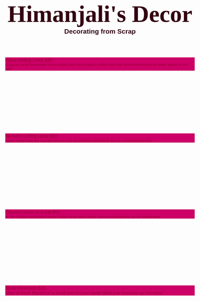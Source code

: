 
<head>
<script src="/assets/jquery.js"></script>
<link href='https://fonts.googleapis.com/css?family=Londrina+Shadow' rel='stylesheet' type='text/css'>
<style>
body {
  font-family: helvetica, sans-serif;
  margin: 0 auto;
  max-width: 600px;
  background: url("pexels-photo-131637.jpeg");
}
div {
  height: 200px;
  background-size: cover;
  position: relative;
  margin: 40px 0 0 0;
  border-radius: 12px;
}
h1 {
  font-family: 'Londrina Shadow', cursive;
  text-align: center;
  font-size: 75px;
  color:#330011;
  margin: 60px 0 0 0;
}
h2 {
  text-align: center;
  color: #330011;
  margin: 0px 0 70px 0;
}
p {
  color: #990033;
  background: #cc0066;
  background: linear-gradient(bottom, rgba(255, 77, 136,1), rgba(255, 204, 221,.4);
  background: -webkit-linear-gradient(bottom, rgba(255, 77, 136,1),rgba(255, 204, 221,.4));
  background: -moz-linear-gradient(bottom, rgba(255, 77, 136,1), rgba(255, 204, 221,.4));
  padding: 10px;
  line-height: 28px;
  text-align: justify;
  position: absolute;
  bottom: 0;
  margin: 0;
  height: 30px;
  transition: height .5s;
  -webkit-transition: height .5s;
  -moz-transition: height .5s;
}

small {
  opacity: 0;
}

.show-description p {
  height: 150px;
}

.show-description small {
  opacity: 1;
}

.first{
  background-image: url("white-ceiling-lamp-38624.jpeg");
}
.second{
  background-image: url("abstract-close-up-dark-decor-276617.jpeg");
}
.third{
  background-image: url("art-artistic-beautiful-bloom-311458.jpeg");
}
.fourth{
  background-image: url("flowers-books-desk-house-48012.jpeg");
}
.price {
  float: right;
}
@media (max-width: 500px) {
  h1 {
    font-size: 50px;
    margin-top: 20px;
    line-height: 40px;
  }
  h2 {
    font-size: 20px;
    margin: 20px 0 30px 0;
  }
  div {
    margin: 20px 12px 0 12px;
  }
  p {
    font-size: 20px;
    line-height: 24px;
  }
  small {
    font-size: 16px;
  }
}

</style>

</head>

<body>
<h1>Himanjali's Decor</h1>
<h2>Decorating from Scrap</h2>
<div class="first">
  <p>White Ceiling Lamp <span class ="price">$30</span> <br />
   <small> A classic lamp from made from simple yarn which gives a effect with the   yellow luminescence when glown in the dark</small>
  </p>
</div>

<div class="second">
  <p>Wooden Ceiling Lamp <span class = "price">$30</span> <br />
   <small> Lamp made from the wooden pieces and assembled together to give it a nice antique look</small>
  </p>
</div>
  
<div class="third">
  <p> Colorful cactus in a cup <span class = "price"> $15</span> <br />
    <small>A very elegant decorative piece in the home which adds colors and brightens up the entire area</small> 
  </p>
</div>

<div class="fourth">
  <p> Small Flowerpot <span class = "price">$20</span> </br>
    View of fresh flowers in a small pot on your study table just freshens up the mind
  </p>
</div>



<script>
  $('div').on('click', function() {
      $(this).toggleClass('show-description');
  });
</script>

</body>
